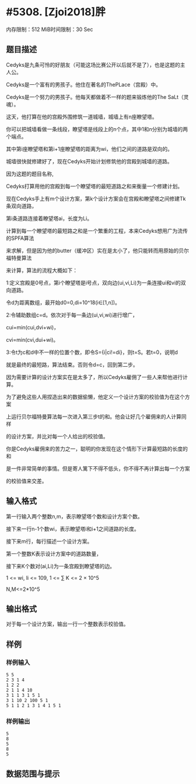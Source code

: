# #5308. [Zjoi2018]胖

内存限制：512 MiB时间限制：30 Sec

## 题目描述

Cedyks是九条可怜的好朋友（可能这场比赛公开以后就不是了），也是这题的主人公。

Cedyks是一个富有的男孩子。他住在著名的ThePLace（宫殿）中。

Cedyks是一个努力的男孩子。他每天都做着不一样的题来锻炼他的The SaLt（灵魂）。

这天，他打算在他的宫殿外围修筑一道城墙，城墙上有n座瞭望塔。

你可以把城墙看做一条线段，瞭望塔是线段上的n个点，其中1和n分别为城墙的两个端点。

其中第i座瞭望塔和第i+1座瞭望塔的距离为wi，他们之间的道路是双向的。

城墙很快就修建好了，现在Cedyks开始计划修筑他的宫殿到城墙的道路。

因为这题的题目名称,

Cedyks打算用他的宫殿到每一个瞭望塔的最短道路之和来衡量一个修建计划。

现在Cedyks手上有m个设计方案，第k个设计方案会在宫殿和瞭望塔之间修建Tk条双向道路，

第i条道路连接着瞭望塔ai，长度为Li。

计算到每一个瞭望塔的最短路之和是一个繁重的工程，本来Cedyks想用广为流传的SPFA算法

来求解，但是因为他的butter（缓冲区）实在是太小了，他只能转而用原始的贝尔福特曼算法

来计算，算法的流程大概如下：

1:定义宫殿是0号点，第i个瞭望塔是i号点，双向边(ui,vi,Li)为一条连接ui和vi的双向道路。

令d为距离数组，最开始d0=0,di=10^18(i&isin;[1,n])。

2:令辅助数组c=d。依次对于每一条边(ui,vi,wi)进行增广，

cui=min(cui,dvi+wi)，

cvi=min(cvi,dui+wi)。

3:令t为c和d中不一样的位置个数，即令S={i|ci!=di}，则t=S。若t=0，说明d

就是最终的最短路，算法结束。否则令d=c，回到第二步。

因为需要计算的设计方案实在是太多了，所以Cedyks雇佣了一些人来帮他进行计算。

为了避免这些人用捏造出来的数据偷懒，他定义一个设计方案的校验值为在这个方案

上运行贝尔福特曼算法每一次进入第三步t的和。他会让好几个雇佣来的人计算同样

的设计方案，并比对每一个人给出的校验值。

你是Cedyks雇佣来的苦力之一，聪明的你发现在这个情形下计算最短路的长度的和

是一件非常简单的事情。但是寄人篱下不得不低头，你不得不再计算出每一个方案

的校验值来交差。

## 输入格式

第一行输入两个整数n,m，表示瞭望塔个数和设计方案个数。

接下来一行n-1个数wi，表示瞭望塔i和i+1之间道路的长度。

接下来m行，每行描述一个设计方案。

第一个整数K表示设计方案中的道路数量，

接下来K个数对(ai,Li)为一条宫殿到瞭望塔的边。

1 <= wi, li <= 109, 1 <= &sum; K <= 2 &times; 10^5

N,M<=2*10^5

## 输出格式

对于每一个设计方案，输出一行一个整数表示校验值。

## 样例

### 样例输入

    
    5 5
    2 3 1 4
    1 2 2
    2 1 1 4 10
    3 1 1 3 1 5 1
    3 1 10 2 100 5 1
    5 1 1 2 1 3 1 4 1 5 1
    

### 样例输出

    
    5
    8
    5
    8
    5
    

## 数据范围与提示

